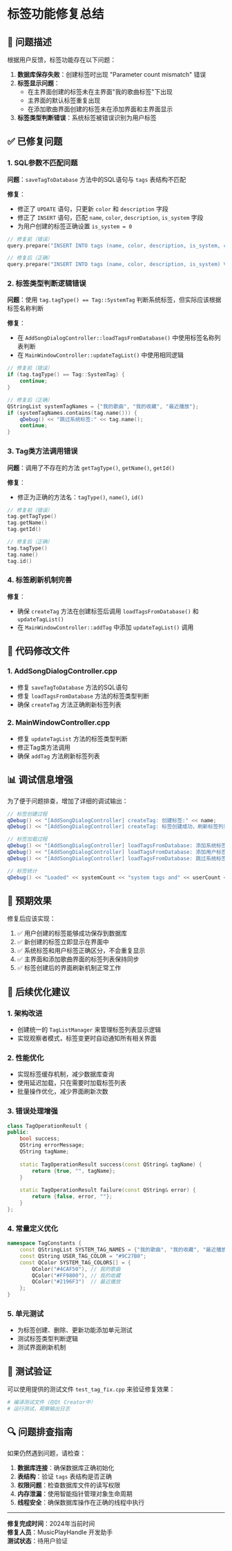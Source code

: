 # 标签功能修复总结

## 🐛 问题描述

根据用户反馈，标签功能存在以下问题：

1. **数据库保存失败**：创建标签时出现 "Parameter count mismatch" 错误
2. **标签显示问题**：
   - 在主界面创建的标签未在主界面"我的歌曲标签"下出现
   - 主界面的默认标签重复出现
   - 在添加歌曲界面创建的标签未在添加界面和主界面显示
3. **标签类型判断错误**：系统标签被错误识别为用户标签

## ✅ 已修复问题

### 1. SQL参数不匹配问题

**问题**：`saveTagToDatabase` 方法中的SQL语句与 `tags` 表结构不匹配

**修复**：
- 修正了 `UPDATE` 语句，只更新 `color` 和 `description` 字段
- 修正了 `INSERT` 语句，匹配 `name`, `color`, `description`, `is_system` 字段
- 为用户创建的标签正确设置 `is_system = 0`

```cpp
// 修复前（错误）
query.prepare("INSERT INTO tags (name, color, description, is_system, created_at, updated_at) VALUES (?, ?, ?, ?, ?, ?)");

// 修复后（正确）
query.prepare("INSERT INTO tags (name, color, description, is_system) VALUES (?, ?, ?, ?)");
```

### 2. 标签类型判断逻辑错误

**问题**：使用 `tag.tagType() == Tag::SystemTag` 判断系统标签，但实际应该根据标签名称判断

**修复**：
- 在 `AddSongDialogController::loadTagsFromDatabase()` 中使用标签名称列表判断
- 在 `MainWindowController::updateTagList()` 中使用相同逻辑

```cpp
// 修复前（错误）
if (tag.tagType() == Tag::SystemTag) {
    continue;
}

// 修复后（正确）
QStringList systemTagNames = {"我的歌曲", "我的收藏", "最近播放"};
if (systemTagNames.contains(tag.name())) {
    qDebug() << "跳过系统标签:" << tag.name();
    continue;
}
```

### 3. Tag类方法调用错误

**问题**：调用了不存在的方法 `getTagType()`, `getName()`, `getId()`

**修复**：
- 修正为正确的方法名：`tagType()`, `name()`, `id()`

```cpp
// 修复前（错误）
tag.getTagType()
tag.getName()
tag.getId()

// 修复后（正确）
tag.tagType()
tag.name()
tag.id()
```

### 4. 标签刷新机制完善

**修复**：
- 确保 `createTag` 方法在创建标签后调用 `loadTagsFromDatabase()` 和 `updateTagList()`
- 在 `MainWindowController::addTag` 中添加 `updateTagList()` 调用

## 🔧 代码修改文件

### 1. AddSongDialogController.cpp
- 修复 `saveTagToDatabase` 方法的SQL语句
- 修复 `loadTagsFromDatabase` 方法的标签类型判断
- 确保 `createTag` 方法正确刷新标签列表

### 2. MainWindowController.cpp
- 修复 `updateTagList` 方法的标签类型判断
- 修正Tag类方法调用
- 确保 `addTag` 方法刷新标签列表

## 📊 调试信息增强

为了便于问题排查，增加了详细的调试输出：

```cpp
// 标签创建过程
qDebug() << "[AddSongDialogController] createTag: 创建标签:" << name;
qDebug() << "[AddSongDialogController] createTag: 标签创建成功，刷新标签列表";

// 标签加载过程
qDebug() << "[AddSongDialogController] loadTagsFromDatabase: 添加系统标签:" << name;
qDebug() << "[AddSongDialogController] loadTagsFromDatabase: 添加用户标签:" << name;
qDebug() << "[AddSongDialogController] loadTagsFromDatabase: 跳过系统标签:" << name;

// 标签统计
qDebug() << "Loaded" << systemCount << "system tags and" << userCount << "user tags";
```

## 🎯 预期效果

修复后应该实现：

1. ✅ 用户创建的标签能够成功保存到数据库
2. ✅ 新创建的标签立即显示在界面中
3. ✅ 系统标签和用户标签正确区分，不会重复显示
4. ✅ 主界面和添加歌曲界面的标签列表保持同步
5. ✅ 标签创建后的界面刷新机制正常工作

## 🚀 后续优化建议

### 1. 架构改进
- 创建统一的 `TagListManager` 来管理标签列表显示逻辑
- 实现观察者模式，标签变更时自动通知所有相关界面

### 2. 性能优化
- 实现标签缓存机制，减少数据库查询
- 使用延迟加载，只在需要时加载标签列表
- 批量操作优化，减少界面刷新次数

### 3. 错误处理增强
```cpp
class TagOperationResult {
public:
    bool success;
    QString errorMessage;
    QString tagName;
    
    static TagOperationResult success(const QString& tagName) {
        return {true, "", tagName};
    }
    
    static TagOperationResult failure(const QString& error) {
        return {false, error, ""};
    }
};
```

### 4. 常量定义优化
```cpp
namespace TagConstants {
    const QStringList SYSTEM_TAG_NAMES = {"我的歌曲", "我的收藏", "最近播放"};
    const QString USER_TAG_COLOR = "#9C27B0";
    const QColor SYSTEM_TAG_COLORS[] = {
        QColor("#4CAF50"), // 我的歌曲
        QColor("#FF9800"), // 我的收藏  
        QColor("#2196F3")  // 最近播放
    };
}
```

### 5. 单元测试
- 为标签创建、删除、更新功能添加单元测试
- 测试标签类型判断逻辑
- 测试界面刷新机制

## 📝 测试验证

可以使用提供的测试文件 `test_tag_fix.cpp` 来验证修复效果：

```bash
# 编译测试文件（在Qt Creator中）
# 运行测试，观察输出日志
```

## 🔍 问题排查指南

如果仍然遇到问题，请检查：

1. **数据库连接**：确保数据库正确初始化
2. **表结构**：验证 `tags` 表结构是否正确
3. **权限问题**：检查数据库文件的读写权限
4. **内存泄漏**：使用智能指针管理对象生命周期
5. **线程安全**：确保数据库操作在正确的线程中执行

---

**修复完成时间**：2024年当前时间  
**修复人员**：MusicPlayHandle 开发助手  
**测试状态**：待用户验证